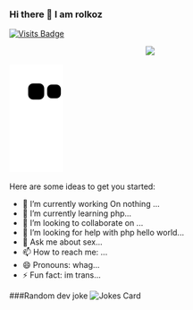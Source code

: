 ### Hi there 👋 I am rolkoz
[![Visits Badge](https://badges.pufler.dev/visits/rolkoztm/rolkoztm)](https://badges.pufler.dev)
<p align="center">
<img src="https://discord.c99.nl/widget/theme-4/642766253941063701.png">

![github contribution grid snake animation](https://raw.githubusercontent.com/rolkoztm/rolkoztm/output/github-contribution-grid-snake.svg)

Here are some ideas to get you started:

- 🔭 I’m currently working On nothing ...
- 🌱 I’m currently learning php...
- 👯 I’m looking to collaborate on ...
- 🤔 I’m looking for help with php hello world...
- 💬 Ask me about sex...
- 📫 How to reach me: ...
- 😄 Pronouns: whag...
- ⚡ Fun fact: im trans...

###Random dev joke
![Jokes Card](https://readme-jokes.vercel.app/api?hideBorder) 

